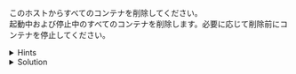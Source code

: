 このホストからすべてのコンテナを削除してください。  
起動中および停止中のすべてのコンテナを削除します。必要に応じて削除前にコンテナを停止してください。

<details>
  <summary>Hints</summary>

コンテナを停止するには `docker container stop <CONTAINER ID | CONTAINER NAME>` コマンドを実行します。  
コンテナを削除するには `docker container rm <CONTAINER ID | CONTAINER NAME>` コマンドを実行します。

</details>

<details>
  <summary>Solution</summary>

すべてのコンテナを一括で停止するには `docker container stop $(docker ps -aq)` を実行します。  
すべてのコンテナを一括で削除するには `docker container rm $(docker ps -aq)` コマンドを実行します。

</details>